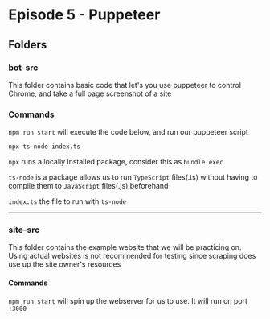 # Episode 5 - Puppeteer

## Folders

### bot-src

This folder contains basic code that let's you use puppeteer to control Chrome, and take a full page screenshot of a site

### Commands
`npm run start` will execute the code below, and run our puppeteer script

`npx ts-node index.ts`

`npx` runs a locally installed package, consider this as `bundle exec`

`ts-node` is a package allows us to run `TypeScript` files(.ts) without having to compile them to `JavaScript` files(.js) beforehand

`index.ts` the file to run with `ts-node`


---

### site-src

This folder contains the example website that we will be practicing on. Using actual websites is not recommended for testing since scraping does use up the site owner's resources

#### Commands
`npm run start` will spin up the webserver for us to use. It will run on port `:3000`

